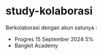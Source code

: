 # study-kolaborasi
Berkolaborasi dengan akun satunya :

- Progres 15 September 2024 5%
- Bangkit Academy
